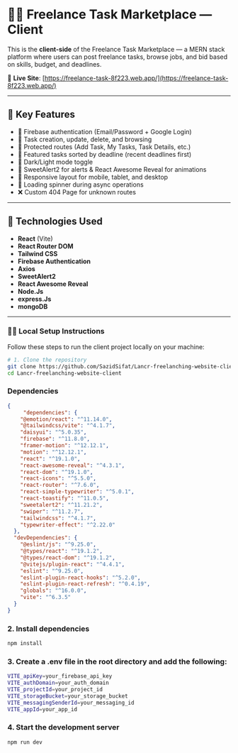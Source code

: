 # 🧑‍💻 Freelance Task Marketplace — Client

This is the **client-side** of the Freelance Task Marketplace — a MERN stack platform where users can post freelance tasks, browse jobs, and bid based on skills, budget, and deadlines.

🔗 **Live Site**: [https://freelance-task-8f223.web.app/](https://freelance-task-8f223.web.app/)

---

## 🚀 Key Features

- 🔐 Firebase authentication (Email/Password + Google Login)
- 🧾 Task creation, update, delete, and browsing
- 🧭 Protected routes (Add Task, My Tasks, Task Details, etc.)
- 📆 Featured tasks sorted by deadline (recent deadlines first)
- 🌙 Dark/Light mode toggle
- 🎉 SweetAlert2 for alerts & React Awesome Reveal for animations
- 📱 Responsive layout for mobile, tablet, and desktop
- 🔄 Loading spinner during async operations
- ❌ Custom 404 Page for unknown routes

---

## 🔧 Technologies Used

- **React** (Vite)
- **React Router DOM**
- **Tailwind CSS**
- **Firebase Authentication**
- **Axios**
- **SweetAlert2**
- **React Awesome Reveal**
- **Node.Js**
- **express.Js**
- **mongoDB**

---

### 🧑‍💻 Local Setup Instructions

Follow these steps to run the client project locally on your machine:

```bash
# 1. Clone the repository
git clone https://github.com/SazidSifat/Lancr-freelanching-website-client.git
cd Lancr-freelanching-website-client
```

### Dependencies
```json
{
     "dependencies": {
    "@emotion/react": "^11.14.0",
    "@tailwindcss/vite": "^4.1.7",
    "daisyui": "^5.0.35",
    "firebase": "^11.8.0",
    "framer-motion": "^12.12.1",
    "motion": "^12.12.1",
    "react": "^19.1.0",
    "react-awesome-reveal": "^4.3.1",
    "react-dom": "^19.1.0",
    "react-icons": "^5.5.0",
    "react-router": "^7.6.0",
    "react-simple-typewriter": "^5.0.1",
    "react-toastify": "^11.0.5",
    "sweetalert2": "^11.21.2",
    "swiper": "^11.2.7",
    "tailwindcss": "^4.1.7",
    "typewriter-effect": "^2.22.0"
  },
  "devDependencies": {
    "@eslint/js": "^9.25.0",
    "@types/react": "^19.1.2",
    "@types/react-dom": "^19.1.2",
    "@vitejs/plugin-react": "^4.4.1",
    "eslint": "^9.25.0",
    "eslint-plugin-react-hooks": "^5.2.0",
    "eslint-plugin-react-refresh": "^0.4.19",
    "globals": "^16.0.0",
    "vite": "^6.3.5"
  }
}
```
### 2. Install dependencies
```bash
npm install
```
### 3. Create a .env file in the root directory and add the following:
```bash
VITE_apiKey=your_firebase_api_key
VITE_authDomain=your_auth_domain
VITE_projectId=your_project_id
VITE_storageBucket=your_storage_bucket
VITE_messagingSenderId=your_messaging_id
VITE_appId=your_app_id
```

### 4. Start the development server
```bash
npm run dev
```
